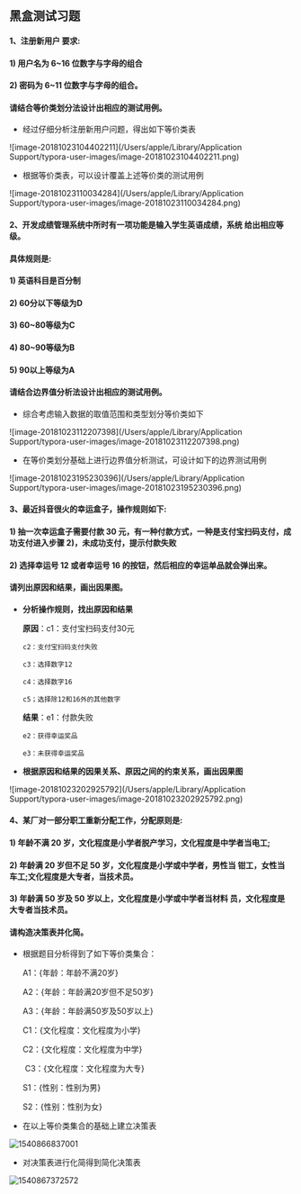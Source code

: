 ## 黑盒测试习题 

#### 1、注册新用户 要求: 

#### 	1) 用户名为 6~16 位数字与字母的组合 

#### 	2) 密码为 6~11 位数字与字母的组合。 

#### 请结合等价类划分法设计出相应的测试用例。

- 经过仔细分析注册新用户问题，得出如下等价类表

![image-20181023104402211](/Users/apple/Library/Application Support/typora-user-images/image-20181023104402211.png)



- 根据等价类表，可以设计覆盖上述等价类的测试用例

![image-20181023110034284](/Users/apple/Library/Application Support/typora-user-images/image-20181023110034284.png)



####  2、开发成绩管理系统中所时有一项功能是输入学生英语成绩，系统 给出相应等级。

####  具体规则是: 

#### 	1) 英语科目是百分制 

#### 	2) 60分以下等级为D 

#### 	3) 60~80等级为C

#### 	4) 80~90等级为B 

#### 	5) 90以上等级为A 

#### 请结合边界值分析法设计出相应的测试用例。 

- 综合考虑输入数据的取值范围和类型划分等价类如下

![image-20181023112207398](/Users/apple/Library/Application Support/typora-user-images/image-20181023112207398.png)



- 在等价类划分基础上进行边界值分析测试，可设计如下的边界测试用例

![image-20181023195230396](/Users/apple/Library/Application Support/typora-user-images/image-20181023195230396.png)



#### 3、最近抖音很火的幸运盒子，操作规则如下: 

#### 	1)  抽一次幸运盒子需要付款 30 元，有一种付款方式，一种是支付宝扫码支付，成功支付进入步骤 2)，未成功支付，提示付款失败 

#### 	2)  选择幸运号 12 或者幸运号 16 的按钮，然后相应的幸运单品就会弹出来。 

#### 请列出原因和结果，画出因果图。

- **分析操作规则，找出原因和结果**

  **原因**：c1：支付宝扫码支付30元

  	  c2：支付宝扫码支付失败

  	  c3：选择数字12

  	  c4：选择数字16

  	  c5；选择除12和16外的其他数字

  **结果**：e1：付款失败

  	  e2：获得幸运奖品

  	  e3：未获得幸运奖品

- **根据原因和结果的因果关系、原因之间的约束关系，画出因果图**

![image-20181023202925792](/Users/apple/Library/Application Support/typora-user-images/image-20181023202925792.png)



#### 4、某厂对一部分职工重新分配工作，分配原则是:

####  	1) 年龄不满 20 岁，文化程度是小学者脱产学习，文化程度是中学者当电工; 

#### 	2)  年龄满 20 岁但不足 50 岁，文化程度是小学或中学者，男性当 钳工，女性当车工;文化程度是大专者，当技术员。 

#### 	3)  年龄满 50 岁及 50 岁以上，文化程度是小学或中学者当材料 员，文化程度是大专者当技术员。 

#### 请构造决策表并化简。 

- 根据题目分析得到了如下等价类集合：

  	A1：{年龄：年龄不满20岁}

  	A2：{年龄：年龄满20岁但不足50岁}

  	A3：{年龄：年龄满50岁及50岁以上}

  	C1：{文化程度：文化程度为小学}

  	C2：{文化程度：文化程度为中学}

  ​	C3：{文化程度：文化程度为大专}

  	S1：{性别：性别为男}

  	S2：{性别：性别为女}

- 在以上等价类集合的基础上建立决策表

![1540866837001](C:\Users\zhongjie\AppData\Local\Temp\1540866837001.png)

- 对决策表进行化简得到简化决策表

![1540867372572](C:\Users\zhongjie\AppData\Local\Temp\1540867372572.png)